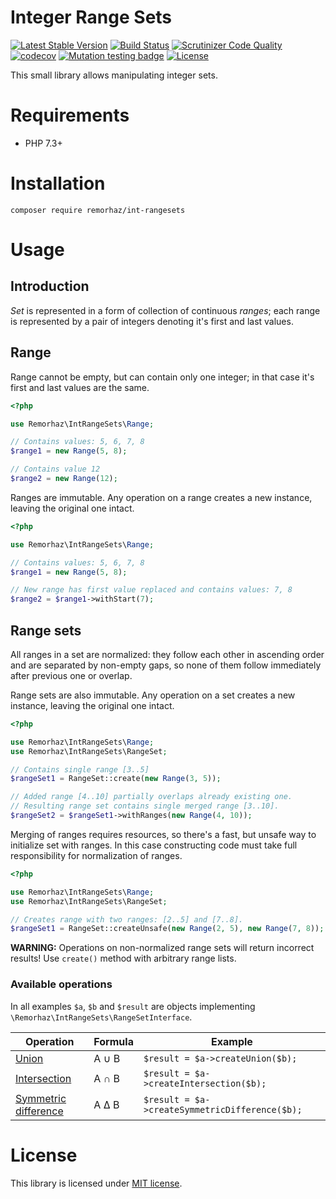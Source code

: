 # Integer Range Sets
[![Latest Stable Version](https://poser.pugx.org/remorhaz/int-rangesets/v/stable)](https://packagist.org/packages/remorhaz/int-rangesets)
[![Build Status](https://travis-ci.com/remorhaz/php-int-rangesets.svg?branch=master)](https://travis-ci.com/remorhaz/php-int-rangesets)
[![Scrutinizer Code Quality](https://scrutinizer-ci.com/g/remorhaz/php-int-rangesets/badges/quality-score.png?b=master)](https://scrutinizer-ci.com/g/remorhaz/php-int-rangesets/?branch=master)
[![codecov](https://codecov.io/gh/remorhaz/php-int-rangesets/branch/master/graph/badge.svg)](https://codecov.io/gh/remorhaz/php-int-rangesets)
[![Mutation testing badge](https://img.shields.io/endpoint?style=flat&url=https%3A%2F%2Fbadge-api.stryker-mutator.io%2Fgithub.com%2Fremorhaz%2Fphp-int-rangesets%2Fmaster)](https://dashboard.stryker-mutator.io/reports/github.com/remorhaz/php-int-rangesets/master)
[![License](https://poser.pugx.org/remorhaz/int-rangesets/license)](https://packagist.org/packages/remorhaz/int-rangesets)

This small library allows manipulating integer sets.

# Requirements

- PHP 7.3+

# Installation

```shell script
composer require remorhaz/int-rangesets
```

# Usage
## Introduction 
_Set_ is represented in a form of collection of continuous _ranges_; each range is represented by a pair of integers denoting it's first and last values.

## Range 
Range cannot be empty, but can contain only one integer; in that case it's first and last values are the same.

```php
<?php

use Remorhaz\IntRangeSets\Range;

// Contains values: 5, 6, 7, 8
$range1 = new Range(5, 8);

// Contains value 12
$range2 = new Range(12);
``` 
Ranges are immutable. Any operation on a range creates a new instance, leaving the original one intact.
```php
<?php

use Remorhaz\IntRangeSets\Range;

// Contains values: 5, 6, 7, 8
$range1 = new Range(5, 8);

// New range has first value replaced and contains values: 7, 8
$range2 = $range1->withStart(7);
```

## Range sets 
All ranges in a set are normalized: they follow each other in ascending order and are separated by non-empty gaps, so none of them follow immediately after previous one or overlap.

Range sets are also immutable. Any operation on a set creates a new instance, leaving the original one intact.

```php
<?php

use Remorhaz\IntRangeSets\Range;
use Remorhaz\IntRangeSets\RangeSet;

// Contains single range [3..5]
$rangeSet1 = RangeSet::create(new Range(3, 5));

// Added range [4..10] partially overlaps already existing one.
// Resulting range set contains single merged range [3..10].
$rangeSet2 = $rangeSet1->withRanges(new Range(4, 10));
``` 

Merging of ranges requires resources, so there's a fast, but unsafe way to initialize set with ranges. In this case constructing code must take full responsibility for normalization of ranges.

```php
<?php

use Remorhaz\IntRangeSets\Range;
use Remorhaz\IntRangeSets\RangeSet;

// Creates range with two ranges: [2..5] and [7..8].
$rangeSet1 = RangeSet::createUnsafe(new Range(2, 5), new Range(7, 8));

```

**WARNING:** Operations on non-normalized range sets will return incorrect results! Use `create()` method with arbitrary range lists.

### Available operations
In all examples `$a`, `$b` and `$result` are objects implementing `\Remorhaz\IntRangeSets\RangeSetInterface`.

| Operation | Formula | Example
|---|---|--- 
| [Union](https://en.wikipedia.org/wiki/Union_(set_theory)) | A ∪ B | `$result = $a->createUnion($b);` |
| [Intersection](https://en.wikipedia.org/wiki/Intersection_(set_theory)) | A ∩ B | `$result = $a->createIntersection($b);` |
| [Symmetric difference](https://en.wikipedia.org/wiki/Symmetric_difference) | A ∆ B | `$result = $a->createSymmetricDifference($b);` |

# License
This library is licensed under [MIT license](./LICENSE).
